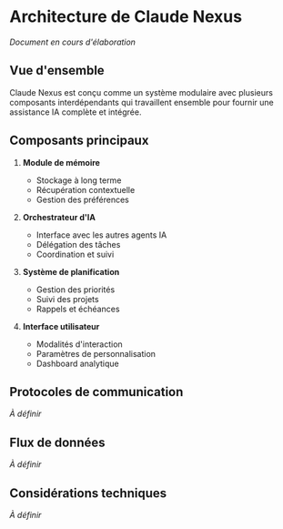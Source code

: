 # Architecture de Claude Nexus

*Document en cours d'élaboration*

## Vue d'ensemble

Claude Nexus est conçu comme un système modulaire avec plusieurs composants interdépendants qui travaillent ensemble pour fournir une assistance IA complète et intégrée.

## Composants principaux

1. **Module de mémoire**
   - Stockage à long terme
   - Récupération contextuelle
   - Gestion des préférences

2. **Orchestrateur d'IA**
   - Interface avec les autres agents IA
   - Délégation des tâches
   - Coordination et suivi

3. **Système de planification**
   - Gestion des priorités
   - Suivi des projets
   - Rappels et échéances

4. **Interface utilisateur**
   - Modalités d'interaction
   - Paramètres de personnalisation
   - Dashboard analytique

## Protocoles de communication

*À définir*

## Flux de données

*À définir*

## Considérations techniques

*À définir*